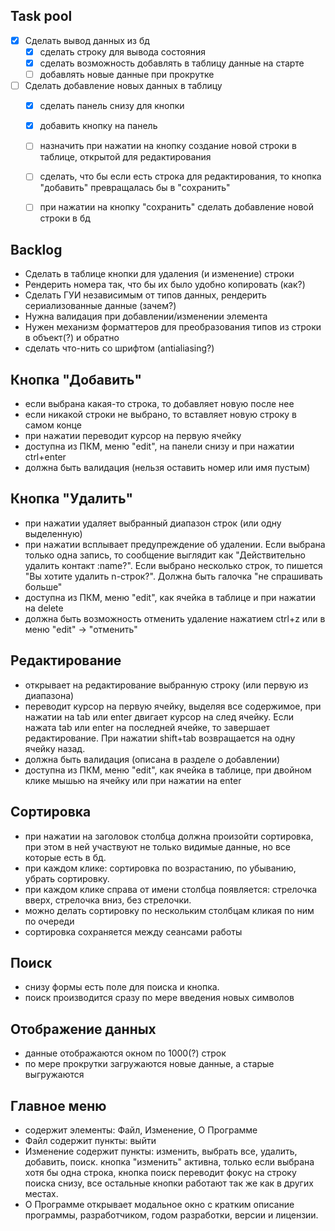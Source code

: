 ## Task pool

* [x] Сделать вывод данных из бд
    * [x] сделать строку для вывода состояния
    * [x] сделать возможность добавлять в таблицу данные на старте
    * [ ] добавлять новые данные при прокрутке
* [ ] Сделать добавление новых данных в таблицу
    * [x] сделать панель снизу для кнопки
    * [x] добавить кнопку на панель
    * [ ] назначить при нажатии на кнопку создание новой строки в таблице, открытой для редактирования
    * [ ] сделать, что бы если есть строка для редактирования, то кнопка "добавить" превращалась бы в "сохранить"
    * [ ] при нажатии на кнопку "сохранить" сделать добавление новой строки в бд


## Backlog

* Сделать в таблице кнопки для удаления (и изменение) строки
* Рендерить номера так, что бы их было удобно копировать (как?)
* Сделать ГУИ независимым от типов данных, рендерить сериализованные данные (зачем?) 
* Нужна валидация при добавлении/изменении элемента
* Нужен механизм форматтеров для преобразования типов из строки в объект(?) и обратно 
* сделать что-нить со шрифтом (antialiasing?)

## Кнопка "Добавить"

* если выбрана какая-то строка, то добавляет новую после нее
* если никакой строки не выбрано, то вставляет новую строку в самом конце
* при нажатии переводит курсор на первую ячейку
* доступна из ПКМ, меню "edit", на панели снизу и при нажатии ctrl+enter
* должна быть валидация (нельзя оставить номер или имя пустым)

## Кнопка "Удалить"

* при нажатии удаляет выбранный диапазон строк (или одну выделенную)
* при нажатии всплывает предупреждение об удалении. 
Если выбрана только одна запись, то сообщение выглядит как "Действительно удалить контакт :name?".
Если выбрано несколько строк, то пишется "Вы хотите удалить n-строк?".
Должна быть галочка "не спрашивать больше"
* доступна из ПКМ, меню "edit", как ячейка в таблице и при нажатии на delete
* должна быть возможность отменить удаление нажатием ctrl+z или в меню "edit" -> "отменить"

## Редактирование

* открывает на редактирование выбранную строку (или первую из диапазона)
* переводит курсор на первую ячейку, выделяя все содержимое, при нажатии на tab или enter двигает курсор на след ячейку.
Если нажата tab или enter на последней ячейке, то завершает редактирование. 
При нажатии shift+tab возвращается на одну ячейку назад.
* должна быть валидация (описана в разделе о добавлении)
* доступна из ПКМ, меню "edit", как ячейка в таблице, при двойном клике мышью на ячейку 
или при нажатии на enter

## Сортировка

* при нажатии на заголовок столбца должна произойти сортировка,
при этом в ней участвуют не только видимые данные, но все которые есть в бд.
* при каждом клике: сортировка по возрастанию, по убыванию, убрать сортировку.
* при каждом клике справа от имени столбца появляется: стрелочка вверх, стрелочка вниз, без стрелочки.
* можно делать сортировку по нескольким столбцам кликая по ним по очереди
* сортировка сохраняется между сеансами работы 

## Поиск

* снизу формы есть поле для поиска и кнопка.
* поиск производится сразу по мере введения новых символов

## Отображение данных

* данные отображаются окном по 1000(?) строк
* по мере прокрутки загружаются новые данные, а старые выгружаются

## Главное меню

* содержит элементы: Файл, Изменение, О Программе
* Файл содержит пункты: выйти
* Изменение содержит пункты: изменить, выбрать все, удалить, добавить, поиск.
кнопка "изменить" активна, только если выбрана хотя бы одна строка,
кнопка поиск переводит фокус на строку поиска снизу,
все остальные кнопки работают так же как в других местах.
* О Программе открывает модальное окно с кратким описание программы, 
разработчиком, годом разработки, версии и лицензии.
